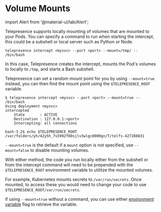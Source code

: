 # Volume Mounts

import Alert from '@material-ui/lab/Alert';

Telepresence supports locally mounting of volumes that are mounted to your Pods.  You can specify a command to run when starting the intercept, this could be a subshell or local server such as Python or Node.

```
telepresence intercept <mysvc> --port <port> --mount=/tmp/ -- /bin/bash
```

In this case, Telepresence creates the intercept, mounts the Pod's volumes to locally to `/tmp`, and starts a Bash subshell.

Telepresence can set a random mount point for you by using `--mount=true` instead, you can then find the mount point using the `$TELEPRESENCE_ROOT` variable.

```
$ telepresence intercept <mysvc> --port <port> --mount=true -- /bin/bash
Using deployment <mysvc>
intercepted
    State       : ACTIVE
    Destination : 127.0.0.1:<port>
    Intercepting: all connections

bash-3.2$ echo $TELEPRESENCE_ROOT
/var/folders/yh/42y5h_7s5992f80sjlv3wlgc0000gn/T/telfs-427288831
```

<Alert severity="info"><code>--mount=true</code> is the default if a <code>mount</code> option is not specified, use <code>--mount=false</code> to disable mounting volumes.</Alert>

With either method, the code you run locally either from the subshell or from the intercept command will need to be prepended with the `$TELEPRESENCE_ROOT` environment variable to utilitze the mounted volumes.

For example, Kubernetes mounts secrets to `/var/run/secrets`.  Once mounted, to access these you would need to change your code to use `$TELEPRESENCE_ROOT/var/run/secrets`.

<Alert severity="info">If using <code>--mount=true</code> without a command, you can use either <a href="../environment/">environment variable</a> flag to retrieve the variable.</Alert>

